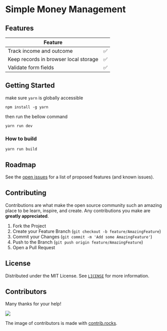 # Simple Money Management

## Features

| Feature                                                         |     |
| --------------------------------------------------------------- | --- |
| Track income and outcome                                        | ✅  |
| Keep records in browser local storage                           | ✅  |
| Validate form fields                                            | ✅  |

## Getting Started


make sure `yarn` is globally accessible 

```
npm install -g yarn
```
then run the bellow command

```
yarn run dev
```

### How to build

```
yarn run build
```

## Roadmap

See the [open issues](https://github.com/jihchi/dify/issues) for a list of proposed features (and known issues).

## Contributing

Contributions are what make the open source community such an amazing place to be learn, inspire, and create. Any contributions you make are **greatly appreciated**.

1. Fork the Project
2. Create your Feature Branch (`git checkout -b feature/AmazingFeature`)
3. Commit your Changes (`git commit -m 'Add some AmazingFeature'`)
4. Push to the Branch (`git push origin feature/AmazingFeature`)
5. Open a Pull Request

## License

Distributed under the MIT License. See [`LICENSE`](./LICENSE.md) for more information.

## Contributors

Many thanks for your help!

<a href="https://github.com/jihchi/dify/graphs/contributors">
  <img src="https://contrib.rocks/image?repo=mahdikhashan/99-minutes-emails" />
</a>

The image of contributors is made with [contrib.rocks](https://contrib.rocks).